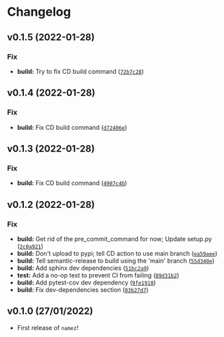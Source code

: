# Changelog

<!--next-version-placeholder-->

## v0.1.5 (2022-01-28)
### Fix
* **build:** Try to fix CD build command ([`72b7c28`](https://github.com/shawwn/namez/commit/72b7c283e483834636598f17c26a6e468993d22b))

## v0.1.4 (2022-01-28)
### Fix
* **build:** Fix CD build command ([`d72406e`](https://github.com/shawwn/namez/commit/d72406edfb81cace7fcbee495171ab7bba02c982))

## v0.1.3 (2022-01-28)
### Fix
* **build:** Fix CD build command ([`4987c4b`](https://github.com/shawwn/namez/commit/4987c4bd3002784512eb02be8be96dd66f92648d))

## v0.1.2 (2022-01-28)
### Fix
* **build:** Get rid of the pre_commit_command for now; Update setup.py ([`2c0a921`](https://github.com/shawwn/namez/commit/2c0a921eb7f34dbf6ca04180bb38292d7b752afa))
* **build:** Don't upload to pypi; tell CD action to use main branch ([`ea59aee`](https://github.com/shawwn/namez/commit/ea59aeec1d01c2e66706c281570591be97a11788))
* **build:** Tell semantic-release to build using the 'main' branch ([`55d340e`](https://github.com/shawwn/namez/commit/55d340ef738f574814f5b6bef6e16b02b7c18f03))
* **build:** Add sphinx dev dependencies ([`51bc2a9`](https://github.com/shawwn/namez/commit/51bc2a9f3d117b84a22aed01ca1826c0819f8177))
* **test:** Add a no-op test to prevent CI from failing ([`89d31b2`](https://github.com/shawwn/namez/commit/89d31b2b3eba9bdc8d77cc81f0f3756f6c528bc8))
* **build:** Add pytest-cov dev dependency ([`9fe1918`](https://github.com/shawwn/namez/commit/9fe19187f69310755e63b7e1887009cea23d395b))
* **build:** Fix dev-dependencies section ([`03b27d7`](https://github.com/shawwn/namez/commit/03b27d759b225f4be34b57387c5f0afdbb9e3de5))

## v0.1.0 (27/01/2022)

- First release of `namez`!